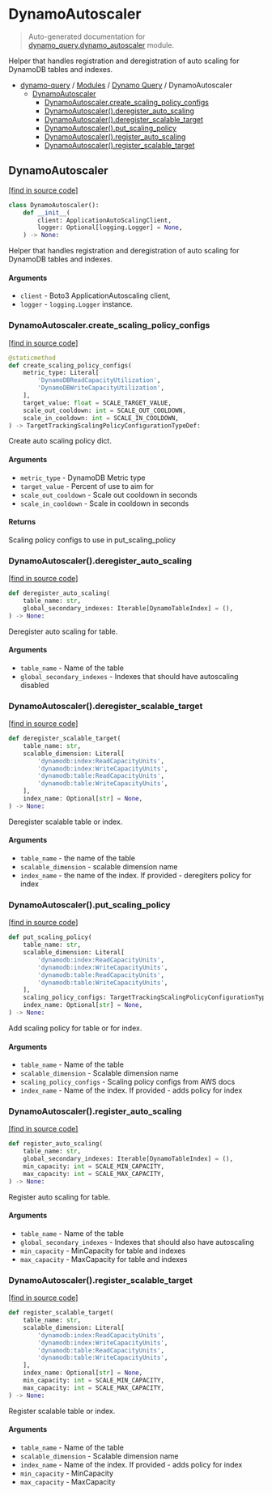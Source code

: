 # DynamoAutoscaler

> Auto-generated documentation for [dynamo_query.dynamo_autoscaler](https://github.com/altitudenetworks/dynamoquery/blob/master/dynamo_query/dynamo_autoscaler.py) module.

Helper that handles registration and deregistration of auto scaling for DynamoDB
tables and indexes.

- [dynamo-query](../README.md#dynamoquery) / [Modules](../MODULES.md#dynamo-query-modules) / [Dynamo Query](index.md#dynamo-query) / DynamoAutoscaler
    - [DynamoAutoscaler](#dynamoautoscaler)
        - [DynamoAutoscaler.create_scaling_policy_configs](#dynamoautoscalercreate_scaling_policy_configs)
        - [DynamoAutoscaler().deregister_auto_scaling](#dynamoautoscalerderegister_auto_scaling)
        - [DynamoAutoscaler().deregister_scalable_target](#dynamoautoscalerderegister_scalable_target)
        - [DynamoAutoscaler().put_scaling_policy](#dynamoautoscalerput_scaling_policy)
        - [DynamoAutoscaler().register_auto_scaling](#dynamoautoscalerregister_auto_scaling)
        - [DynamoAutoscaler().register_scalable_target](#dynamoautoscalerregister_scalable_target)

## DynamoAutoscaler

[[find in source code]](https://github.com/altitudenetworks/dynamoquery/blob/master/dynamo_query/dynamo_autoscaler.py#L17)

```python
class DynamoAutoscaler():
    def __init__(
        client: ApplicationAutoScalingClient,
        logger: Optional[logging.Logger] = None,
    ) -> None:
```

Helper that handles registration and deregistration of auto scaling for DynamoDB
tables and indexes.

#### Arguments

- `client` - Boto3 ApplicationAutoscaling client,
- `logger` - `logging.Logger` instance.

### DynamoAutoscaler.create_scaling_policy_configs

[[find in source code]](https://github.com/altitudenetworks/dynamoquery/blob/master/dynamo_query/dynamo_autoscaler.py#L226)

```python
@staticmethod
def create_scaling_policy_configs(
    metric_type: Literal[
        'DynamoDBReadCapacityUtilization',
        'DynamoDBWriteCapacityUtilization',
    ],
    target_value: float = SCALE_TARGET_VALUE,
    scale_out_cooldown: int = SCALE_OUT_COOLDOWN,
    scale_in_cooldown: int = SCALE_IN_COOLDOWN,
) -> TargetTrackingScalingPolicyConfigurationTypeDef:
```

Create auto scaling policy dict.

#### Arguments

- `metric_type` - DynamoDB Metric type
- `target_value` - Percent of use to aim for
- `scale_out_cooldown` - Scale out cooldown in seconds
- `scale_in_cooldown` - Scale in cooldown in seconds

#### Returns

Scaling policy configs to use in put_scaling_policy

### DynamoAutoscaler().deregister_auto_scaling

[[find in source code]](https://github.com/altitudenetworks/dynamoquery/blob/master/dynamo_query/dynamo_autoscaler.py#L47)

```python
def deregister_auto_scaling(
    table_name: str,
    global_secondary_indexes: Iterable[DynamoTableIndex] = (),
) -> None:
```

Deregister auto scaling for table.

#### Arguments

- `table_name` - Name of the table
- `global_secondary_indexes` - Indexes that should have autoscaling disabled

### DynamoAutoscaler().deregister_scalable_target

[[find in source code]](https://github.com/altitudenetworks/dynamoquery/blob/master/dynamo_query/dynamo_autoscaler.py#L162)

```python
def deregister_scalable_target(
    table_name: str,
    scalable_dimension: Literal[
        'dynamodb:index:ReadCapacityUnits',
        'dynamodb:index:WriteCapacityUnits',
        'dynamodb:table:ReadCapacityUnits',
        'dynamodb:table:WriteCapacityUnits',
    ],
    index_name: Optional[str] = None,
) -> None:
```

Deregister scalable table or index.

#### Arguments

- `table_name` - the name of the table
- `scalable_dimension` - scalable dimension name
- `index_name` - the name of the index. If provided - deregiters policy for index

### DynamoAutoscaler().put_scaling_policy

[[find in source code]](https://github.com/altitudenetworks/dynamoquery/blob/master/dynamo_query/dynamo_autoscaler.py#L252)

```python
def put_scaling_policy(
    table_name: str,
    scalable_dimension: Literal[
        'dynamodb:index:ReadCapacityUnits',
        'dynamodb:index:WriteCapacityUnits',
        'dynamodb:table:ReadCapacityUnits',
        'dynamodb:table:WriteCapacityUnits',
    ],
    scaling_policy_configs: TargetTrackingScalingPolicyConfigurationTypeDef,
    index_name: Optional[str] = None,
) -> None:
```

Add scaling policy for table or for index.

#### Arguments

- `table_name` - Name of the table
- `scalable_dimension` - Scalable dimension name
- `scaling_policy_configs` - Scaling policy configs from AWS docs
- `index_name` - Name of the index. If provided - adds policy for index

### DynamoAutoscaler().register_auto_scaling

[[find in source code]](https://github.com/altitudenetworks/dynamoquery/blob/master/dynamo_query/dynamo_autoscaler.py#L76)

```python
def register_auto_scaling(
    table_name: str,
    global_secondary_indexes: Iterable[DynamoTableIndex] = (),
    min_capacity: int = SCALE_MIN_CAPACITY,
    max_capacity: int = SCALE_MAX_CAPACITY,
) -> None:
```

Register auto scaling for table.

#### Arguments

- `table_name` - Name of the table
- `global_secondary_indexes` - Indexes that should also have autoscaling
- `min_capacity` - MinCapacity for table and indexes
- `max_capacity` - MaxCapacity for table and indexes

### DynamoAutoscaler().register_scalable_target

[[find in source code]](https://github.com/altitudenetworks/dynamoquery/blob/master/dynamo_query/dynamo_autoscaler.py#L191)

```python
def register_scalable_target(
    table_name: str,
    scalable_dimension: Literal[
        'dynamodb:index:ReadCapacityUnits',
        'dynamodb:index:WriteCapacityUnits',
        'dynamodb:table:ReadCapacityUnits',
        'dynamodb:table:WriteCapacityUnits',
    ],
    index_name: Optional[str] = None,
    min_capacity: int = SCALE_MIN_CAPACITY,
    max_capacity: int = SCALE_MAX_CAPACITY,
) -> None:
```

Register scalable table or index.

#### Arguments

- `table_name` - Name of the table
- `scalable_dimension` - Scalable dimension name
- `index_name` - Name of the index. If provided - adds policy for index
- `min_capacity` - MinCapacity
- `max_capacity` - MaxCapacity
